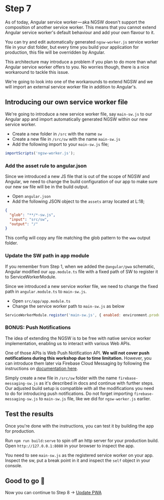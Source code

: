 # Step 7

As of today, Angular service worker — aka NGSW doesn't support the composition of another service worker. This means that you cannot extend Angular service worker's default behaviour and add your own flavour to it.

You can try and edit automatically generated `ngsw-worker.js` service worker file in your dist folder, but every time you build your application for production, this file will be overridden by Angular. 

This architecture may introduce a problem if you plan to do more than what Angular service worker offers to you. No worries though, there is a nice workaround to tackle this issue.

We're going to look into one of the workarounds to extend NGSW and we will import an external service worker file in addition to Angular's. 

## Introducing our own service worker file

We're going to introduce a new service worker file, say `main-sw.js` to our Angular app and import automatically generated NGSW within our new service worker.

* Create a new folder in `/src` with the name `sw`
* Create a new file in `/src/sw` with the name `main-sw.js`
* Add the following import to your `main-sw.js` file;

```javascript
importScripts('ngsw-worker.js');
```

### Add the asset rule to angular.json

Since we introduced a new JS file that is out of the scope of NGSW and Angular, we need to change the build configuration of our app to make sure our new sw file will be in the build output.

* Open `angular.json`
* Add the following JSON object to the `assets` array located at L:18; 

```json
{
  "glob": "**/*-sw.js",
  "input": "src/sw",
  "output": "/"
}
```

This config will copy any file matching the glob pattern to the `www` output folder.

### Update the SW path in app module

If you remember from Step 1, when we added the `@angular/pwa` schematic, Angular modified our `app.module.ts` file with a fixed path of SW to register it to ServiceWorkerModule.

Since we introduced a new service worker file, we need to change the fixed path in `angular.module.ts` to `main-sw.js`.

* Open `src/app/app.module.ts`
* Change the service worker path to `main-sw.js` as below

```javascript
ServiceWorkerModule.register('main-sw.js', { enabled: environment.production })
```

### BONUS: Push Notifications

The idea of extending the NGSW is to be free with native service worker implementation, enabling us to interact with various Web APIs.

One of those APIs is Web Push Notification API. **We will not cover push notifications during this workshop due to time limitation.** However, you can introduce them later via Firebase Cloud Messaging by following the instructions on [documentation here](https://firebase.google.com/docs/cloud-messaging/js/receive#handle_messages_when_your_web_app_is_in_the_foreground).

Simply create a new file in `/src/sw` folder with the name `firebase-messaging-sw.js` as it's described in docs and continue with further steps. Our adjusted build setup is compatible with all the modifications you need to do for introducing push notifications. Do not forget importing `firebase-messaging-sw.js` to `main-sw.js` file, like we did for `ngsw-worker.js` earlier.

## Test the results

Once you're done with the instructions, you can test it by building the app for production. 

Run `npm run build:serve` to spin off an http server for your production build. Open `http://127.0.0.1:8080` in your browser to inspect the app.

You need to see `main-sw.js` as the registered service worker on your app. Inspect the sw, put a break point in it and inspect the `self` object in your console.

## Good to go 🎯

Now you can continue to Step 8 -> [Update PWA](https://github.com/onderceylan/pwa-workshop-angular-firebase/blob/step-8/README.md) 
